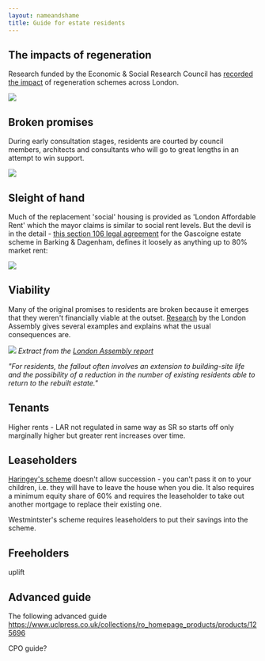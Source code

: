 ```yaml
---
layout: nameandshame
title: Guide for estate residents
---
```

## The impacts of regeneration
Research funded by the Economic & Social Research Council has [recorded the impact](/images/finalevent.pptx) of regeneration schemes across London.

![](/images/finalevent.png)

## Broken promises
During early consultation stages, residents are courted by council members, architects and consultants who will go to great lengths in an attempt to win support.  

![](/images/bowman.png)

## Sleight of hand
Much of the replacement 'social' housing is provided as 'London Affordable Rent' which the mayor claims is similar to social rent levels. But the devil is in the detail - [this section 106 legal agreement](http://paplan.lbbd.gov.uk/online-applications/files/F07E42E8C4ADF9FDBF7F485D098282EA/pdf/17_00977_OUT-S106_AGREEMENT-272961.pdf) for the Gascoigne estate scheme in Barking & Dagenham, defines it loosely as anything up to 80% market rent:

![](/images/gascoignes106.png)

## Viability
Many of the original promises to residents are broken because it emerges that they weren't financially viable at the outset. [Research](https://www.london.gov.uk/sites/default/files/gla_migrate_files_destination/KnockItDownOrDoItUp_0.pdf) by the London Assembly gives several examples and explains what the usual consequences are.

![](/images/marketvolatility.png)
*Extract from the [London Assembly report](https://www.london.gov.uk/sites/default/files/gla_migrate_files_destination/KnockItDownOrDoItUp_0.pdf)*

_"For residents, the fallout often involves an extension to building-site life and the possibility of a reduction in the number of existing residents able to return to the rebuilt estate."_

## Tenants
Higher rents - LAR not regulated in same way as SR so starts off only marginally higher but greater rent increases over time. 

## Leaseholders
[Haringey's scheme](https://www.haringey.gov.uk/sites/haringeygovuk/files/estate_renewal_rehousing_and_payments_policy_2017.pdf) doesn't allow succession - you can't pass it on to your children, i.e. they will have to leave the house when you die. It also requires a minimum equity share of 60% and requires the leaseholder to take out another mortgage to replace their existing one.

Westmintster's scheme requires leaseholders to put their savings into the scheme.
## Freeholders
uplift

## Advanced guide
The following advanced guide 
https://www.uclpress.co.uk/collections/ro_homepage_products/products/125696

CPO guide?
